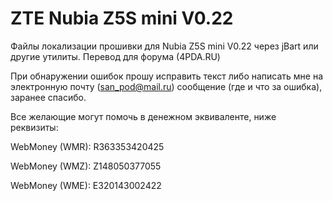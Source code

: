 ZTE Nubia Z5S mini V0.22
===================
Файлы локализации прошивки для Nubia Z5S mini V0.22 через jBart или другие утилиты. Перевод для форума (4PDA.RU)

При обнаружении ошибок прошу исправить текст либо написать мне на электронную почту (san_pod@mail.ru) сообщение (где и что за ошибка), заранее спасибо.

Все желающие могут помочь в денежном эквиваленте, ниже реквизиты:

WebMoney (WMR): R363353420425

WebMoney (WMZ): Z148050377055

WebMoney (WME): E320143002422